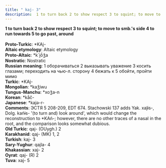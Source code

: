 ```yaml
---
title: " kaj- 3"
description:  1 to turn back 2 to show respect 3 to squint; to move to smb.'s side 4 to run towards 5 to go past, around
---
```

<p data-pagefind-weight="0.5">
<strong> 1 to turn back 2 to show respect 3 to squint; to move to smb.'s side 4 to run towards 5 to go past, around</strong><br><br>
<strong>Proto-Turkic</strong>:  *KAj-<br>
<strong>Altaic etymology</strong>:  Altaic etymology<br>
<strong> Proto-Altaic</strong>:  *k`i̯ŏ́ǯa<br>
<strong>Nostratic</strong>:  Nostratic<br>
<strong>Russian meaning</strong>:  1 оборачиваться 2 выказывать уважение 3 косить глазами; переходить на чью-л. сторону 4 бежать к 5 обойти, пройти мимо<br>
<strong>Turkic</strong>:  *KAj-<br>
<strong>Mongolian</strong>:  *kaǯiwu<br>
<strong>Tungus-Manchu</strong>:  *xoǯa-n<br>
<strong>Korean</strong>:  *kằč-<br>
<strong>Japanese</strong>:  *kajǝ-r-<br>
<strong>Comments</strong>:  ЭСТЯ 5 208-209, EDT 674. Stachowski 137 adds Yak. xaj̃ɨs-, Dolg. kańɨs- '(to turn and) look around', which would change the reconstruction to *KAń-; however, there are no other traces of a nasal in the root, and the comparison looks somewhat dubious.<br>
<strong>Old Turkic</strong>:  qaj- (OUygh.) 2<br>
<strong>Karakhanid</strong>:  qaj- (MK) 1, 2<br>
<strong>Turkish</strong>:  kaj- 3<br>
<strong>Sary-Yughur</strong>:  qajla- 4<br>
<strong>Khakassian</strong>:  xaj- 2<br>
<strong>Oyrat</strong>:  qaj- (R) 2<br>
<strong>Tuva</strong>:  xaj- 5<br>

</p>
